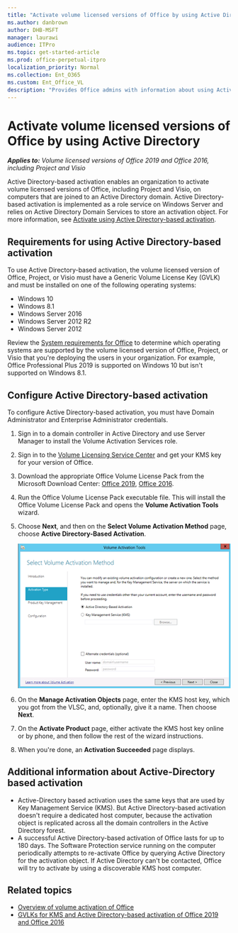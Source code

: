 ```yaml
---
title: "Activate volume licensed versions of Office by using Active Directory"
ms.author: danbrown
author: DHB-MSFT
manager: laurawi
audience: ITPro
ms.topic: get-started-article
ms.prod: office-perpetual-itpro
localization_priority: Normal
ms.collection: Ent_O365
ms.custom: Ent_Office_VL
description: "Provides Office admins with information about using Active Directory to activate volume licensed versions of Office 2019 and Office 2016, including Project and Visio."
---
```


# Activate volume licensed versions of Office by using Active Directory

***Applies to:*** *Volume licensed versions of Office 2019 and Office 2016, including Project and Visio*
  
Active Directory-based activation enables an organization to activate volume licensed versions of Office, including Project and Visio, on computers that are joined to an Active Directory domain. Active Directory-based activation is implemented as a role service on Windows Server and relies on Active Directory Domain Services to store an activation object. For more information, see [Activate using Active Directory-based activation](https://docs.microsoft.com/windows/deployment/volume-activation/activate-using-active-directory-based-activation-client).


## Requirements for using Active Directory-based activation

To use Active Directory-based activation, the volume licensed version of Office, Project, or Visio must have a Generic Volume License Key (GVLK) and must be installed on one of the following operating systems:

- Windows 10
- Windows 8.1
- Windows Server 2016
- Windows Server 2012 R2
- Windows Server 2012  
    
Review the [System requirements for Office](https://products.office.com/office-system-requirements) to determine which operating systems are supported by the volume licensed version of Office, Project, or Visio that you're deploying the users in your organization. For example, Office Professional Plus 2019 is supported on Windows 10 but isn't supported on Windows 8.1.


## Configure Active Directory-based activation

To configure Active Directory-based activation, you must have Domain Administrator and Enterprise Administrator credentials.

1. Sign in to a domain controller in Active Directory and use Server Manager to install the Volume Activation Services role.
2. Sign in to the [Volume Licensing Service Center](https://www.microsoft.com/licensing/servicecenter/default.aspx) and get your KMS key for your version of Office.
3. Download the appropriate Office Volume License Pack from the Microsoft Download Center: [Office 2019](https://www.microsoft.com/en-us/downloads/details.aspx?id=57342), [Office 2016](https://www.microsoft.com/download/details.aspx?id=49164).
4. Run the Office Volume License Pack executable file. This will install the Office Volume License Pack and opens the **Volume Activation Tools** wizard.
5. Choose **Next**, and then on the **Select Volume Activation Method** page, choose **Active Directory-Based Activation**.
    
     ![Manage Activations Objects page](../images/473b8652-0fc8-4903-abb3-41cd3c5d45ce.png)
  
6. On the **Manage Activation Objects** page, enter the KMS host key, which you got from the VLSC, and, optionally, give it a name. Then choose **Next**.
7. On the **Activate Product** page, either activate the KMS host key online or by phone, and then follow the rest of the wizard instructions.
8. When you're done, an **Activation Succeeded** page displays. 


## Additional information about Active-Directory based activation

- Active-Directory based activation uses the same keys that are used by Key Management Service (KMS). But Active Directory-based activation doesn't require a dedicated host computer, because the activation object is replicated across all the domain controllers in the Active Directory forest.
- A successful Active Directory-based activation of Office lasts for up to 180 days. The Software Protection service running on the computer periodically attempts to re-activate Office by querying Active Directory for the activation object. If Active Directory can't be contacted, Office will try to activate by using a discoverable KMS host computer. 

    
## Related topics

- [Overview of volume activation of Office](plan-volume-activation-of-office.md)
- [GVLKs for KMS and Active Directory-based activation of Office 2019 and Office 2016](gvlks.md)
 
